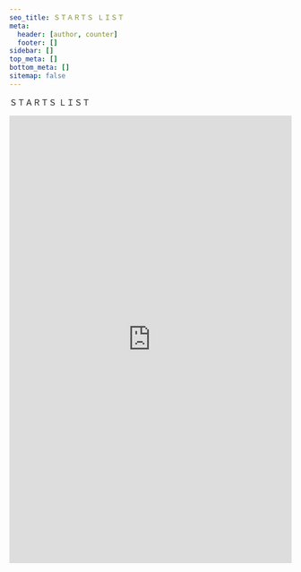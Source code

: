 ```yaml
---
seo_title: ＳＴＡＲＴＳ ＬＩＳＴ
meta:
  header: [author, counter]
  footer: []
sidebar: []
top_meta: []
bottom_meta: []
sitemap: false
---
```


<p class="p center logo large">ＳＴＡＲＴＳ ＬＩＳＴ</p>

<iframe width="100%" height="800px" class="embed-show" src="https://adc.ink/#fileView&path=https%3A%2F%2Fadc.ink%2F%3Fexplorer%2Fshare%2Ffile%26hash%3D1c3domCZg6t3FieK_t3VcOcCqQqWo4CqmWMec5sgniDV-lLDXO6RqE6R%26name%3D%2FGithub%2520Start%2520%25E5%2588%2597%25E8%25A1%25A8.md%26size%3D484%26createTime%3D1630916361" allowtransparency="true" allowfullscreen="true" webkitallowfullscreen="true" mozallowfullscreen="true" frameborder="0" scrolling="no"></iframe>

<span class="p gray small right" id="twikoo_visitors"><i class="fad fa-balloons fa-fw" style="display: inline-block;" aria-hidden="true"></i></span>
<div style="margin-top: -50px"></div>
